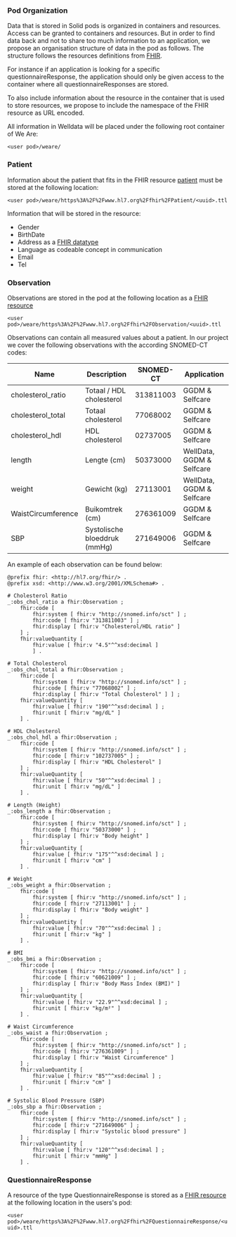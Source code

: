 ### Pod Organization
Data that is stored in Solid pods is organized in containers and resources. Access can be granted to containers and resources. But in order to find data back and not to share too much information to an application, we propose an organisation structure of data in the pod as follows. The structure follows the resources definitions from [FHIR](https://www.hl7.org/fhir/resourcelist.html). 

For instance if an application is looking for a specific questionnaireResponse, the application should only be given access to the container where all questionnaireResponses are stored. 

To also include information about the resource in the container that is used to store resources, we propose to include the namespace of the FHIR resource as URL encoded.

All information in Welldata will be placed under the following root container of We Are:

`<user pod>/weare/`


### Patient

Information about the patient that fits in the FHIR resource [patient](https://www.hl7.org/fhir/patient.html) must be stored at the following location:

`<user pod>/weare/https%3A%2F%2Fwww.hl7.org%2Ffhir%2FPatient/<uuid>.ttl`

Information that will be stored in the resource:
- Gender
- BirthDate
- Address as a [FHIR datatype](https://build.fhir.org/datatypes.html#Address)
- Language as codeable concept in communication
- Email 
- Tel

### Observation
Observations are stored in the pod at the following location as a [FHIR resource](https://www.hl7.org/fhir/observation.html)

`<user pod>/weare/https%3A%2F%2Fwww.hl7.org%2Ffhir%2FObservation/<uuid>.ttl`

Observations can contain all measured values about a patient. In our project we cover the following observations with the according SNOMED-CT codes:

| Name | Description | SNOMED-CT | Application
| -------- | -------- | -------- | -------- |
| cholesterol_ratio	| Totaal / HDL cholesterol | 313811003 | GGDM & Selfcare |
| cholesterol_total	| Totaal cholesterol | 77068002 | GGDM & Selfcare |
| cholesterol_hdl | HDL cholesterol | 02737005 | GGDM & Selfcare |
| length | Lengte (cm) | 50373000 | WellData, GGDM & Selfcare |
| weight | Gewicht (kg) | 27113001 | WellData, GGDM & Selfcare |
| WaistCircumference | Buikomtrek  (cm) | 276361009 | GGDM & Selfcare |
| SBP | Systolische bloeddruk (mmHg) | 271649006 | GGDM & Selfcare |

An example of each observation can be found below:

```
@prefix fhir: <http://hl7.org/fhir/> .
@prefix xsd: <http://www.w3.org/2001/XMLSchema#> .
 
# Cholesterol Ratio
_:obs_chol_ratio a fhir:Observation ;
    fhir:code [
        fhir:system [ fhir:v "http://snomed.info/sct" ] ;
        fhir:code [ fhir:v "313811003" ] ;
        fhir:display [ fhir:v "Cholesterol/HDL ratio" ]
    ] ;
    fhir:valueQuantity [
        fhir:value [ fhir:v "4.5"^^xsd:decimal ]
        ] .
 
# Total Cholesterol
_:obs_chol_total a fhir:Observation ;
    fhir:code [
        fhir:system [ fhir:v "http://snomed.info/sct" ] ;
        fhir:code [ fhir:v "77068002" ] ;
        fhir:display [ fhir:v "Total Cholesterol" ] ] ;
    fhir:valueQuantity [
        fhir:value [ fhir:v "190"^^xsd:decimal ] ;
        fhir:unit [ fhir:v "mg/dL" ]
    ] .
 
# HDL Cholesterol
_:obs_chol_hdl a fhir:Observation ;
    fhir:code [
        fhir:system [ fhir:v "http://snomed.info/sct" ] ;
        fhir:code [ fhir:v "102737005" ] ;
        fhir:display [ fhir:v "HDL Cholesterol" ]
    ] ;
    fhir:valueQuantity [
        fhir:value [ fhir:v "50"^^xsd:decimal ] ;
        fhir:unit [ fhir:v "mg/dL" ]
    ] .
 
# Length (Height)
_:obs_length a fhir:Observation ;
    fhir:code [
        fhir:system [ fhir:v "http://snomed.info/sct" ] ;
        fhir:code [ fhir:v "50373000" ] ;
        fhir:display [ fhir:v "Body height" ]
    ] ;
    fhir:valueQuantity [
        fhir:value [ fhir:v "175"^^xsd:decimal ] ;
        fhir:unit [ fhir:v "cm" ]
    ] .
 
# Weight
_:obs_weight a fhir:Observation ;
    fhir:code [
        fhir:system [ fhir:v "http://snomed.info/sct" ] ;
        fhir:code [ fhir:v "27113001" ] ;
        fhir:display [ fhir:v "Body weight" ]
    ] ;
    fhir:valueQuantity [
        fhir:value [ fhir:v "70"^^xsd:decimal ] ;
        fhir:unit [ fhir:v "kg" ]
    ] .
 
# BMI
_:obs_bmi a fhir:Observation ;
    fhir:code [
        fhir:system [ fhir:v "http://snomed.info/sct" ] ;
        fhir:code [ fhir:v "60621009" ] ;
        fhir:display [ fhir:v "Body Mass Index (BMI)" ]
    ] ;
    fhir:valueQuantity [
        fhir:value [ fhir:v "22.9"^^xsd:decimal ] ;
        fhir:unit [ fhir:v "kg/m²" ]
    ] .
 
# Waist Circumference
_:obs_waist a fhir:Observation ;
    fhir:code [
        fhir:system [ fhir:v "http://snomed.info/sct" ] ;
        fhir:code [ fhir:v "276361009" ] ;
        fhir:display [ fhir:v "Waist Circumference" ]
    ] ;
    fhir:valueQuantity [
        fhir:value [ fhir:v "85"^^xsd:decimal ] ;
        fhir:unit [ fhir:v "cm" ]
    ] .
 
# Systolic Blood Pressure (SBP)
_:obs_sbp a fhir:Observation ;
    fhir:code [
        fhir:system [ fhir:v "http://snomed.info/sct" ] ;
        fhir:code [ fhir:v "271649006" ] ;
        fhir:display [ fhir:v "Systolic blood pressure" ]
    ] ;
    fhir:valueQuantity [
        fhir:value [ fhir:v "120"^^xsd:decimal ] ;
        fhir:unit [ fhir:v "mmHg" ]
    ] .
```

### QuestionnaireResponse

A resource of the type QuestionnaireResponse is stored as a [FHIR resource](https://www.hl7.org/fhir/questionnaireresponse.html) at the following location in the users's pod: 

`<user pod>/weare/https%3A%2F%2Fwww.hl7.org%2Ffhir%2FQuestionnaireResponse/<uuid>.ttl`
